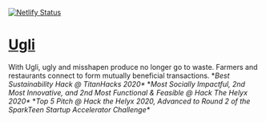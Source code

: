 [![Netlify Status](https://api.netlify.com/api/v1/badges/d58d5b2e-64fe-4678-80f4-1fcacf294c96/deploy-status)](https://app.netlify.com/sites/ugli/deploys)

# [Ugli](https://ugli.tech)
With Ugli, ugly and misshapen produce no longer go to waste. Farmers and restaurants connect to form mutually beneficial transactions.
**Best Sustainability Hack @ TitanHacks 2020\**
**Most Socially Impactful, 2nd Most Innovative, and 2nd Most Functional & Feasible @ Hack The Helyx 2020\**
**Top 5 Pitch @ Hack the Helyx 2020, Advanced to Round 2 of the SparkTeen Startup Accelerator Challenge\**

